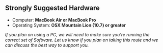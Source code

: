 ## Strongly Suggested Hardware

- Computer: __MacBook Air or MacBook Pro__
- Operating System: __OSX Mountain Lion (10.7) or greater__

_If you plan on using a PC, we will need to make sure you're running the correct set of Software. Let us know if you plan on taking this route and we can discuss the best way to support you._
